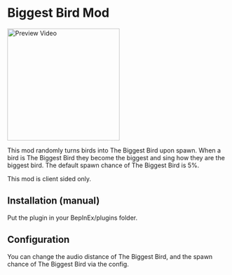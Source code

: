 ﻿
# Biggest Bird Mod
[<img alt="Preview Video" width="256px" src="https://i.imgur.com/AzApy85.jpg" />](https://www.youtube.com/watch?v=QefpEtjPwPk)

This mod randomly turns birds into The Biggest Bird upon spawn. When a bird is The Biggest Bird they become the biggest and sing how they are the biggest bird. The default spawn chance of The Biggest Bird is 5%.

This mod is client sided only.

## Installation (manual)
Put the plugin in your BepInEx/plugins folder.

## Configuration

You can change the audio distance of The Biggest Bird, and the spawn chance of The Biggest Bird via the config.
